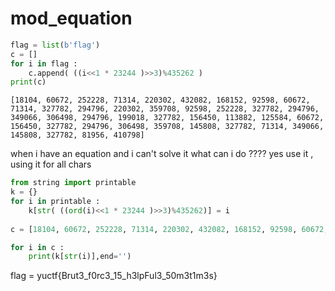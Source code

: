 # mod_equation
```python
flag = list(b'flag')
c = [] 
for i in flag : 
	c.append( ((i<<1 * 23244 )>>3)%435262 )
print(c)

```
```
[18104, 60672, 252228, 71314, 220302, 432082, 168152, 92598, 60672, 71314, 327782, 294796, 220302, 359708, 92598, 252228, 327782, 294796, 349066, 306498, 294796, 199018, 327782, 156450, 113882, 125584, 60672, 156450, 327782, 294796, 306498, 359708, 145808, 327782, 71314, 349066, 145808, 327782, 81956, 410798]

```


when i have an equation and i can't solve it what can i do ???? yes use it , using it for all chars 


```python
from string import printable 
k = {}
for i in printable : 
	k[str( ((ord(i)<<1 * 23244 )>>3)%435262)] = i 
 
c = [18104, 60672, 252228, 71314, 220302, 432082, 168152, 92598, 60672, 71314, 327782, 294796, 220302, 359708, 92598, 252228, 327782, 294796, 349066, 306498, 294796, 199018, 327782, 156450, 113882, 125584, 60672, 156450, 327782, 294796, 306498, 359708, 145808, 327782, 71314, 349066, 145808, 327782, 81956, 410798]

for i in c : 
	print(k[str(i)],end='')
```
flag = yuctf{Brut3_f0rc3_15_h3lpFul3_50m3t1m3s}
